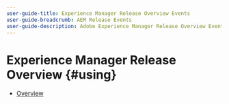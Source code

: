 ```yaml
---
user-guide-title: Experience Manager Release Overview Events
user-guide-breadcrumb: AEM Release Events
user-guide-description: Adobe Experience Manager Release Overview Events
---
```


# Experience Manager Release Overview {#using}

+ [Overview](overview.md)

<!--

Articles must be added to this TOC file in order to render.

Use this list format to specify links to articles and section headings that expand and collapse in the left rail of the user guide.

An article link CANNOT be used as a section heading.
-->
